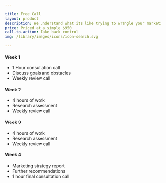```yaml
---

title: Free Call
layout: product
description: We understand what its like trying to wrangle your marketing when youre just starting. Here's a plan that helps you start taking control of your marketing now.
price: Priced at a simple $950
call-to-action: Take back control
img: /library/images/icons/icon-search.svg

---
```


#### Week 1
- 1 Hour consultation call
- Discuss goals and obstacles
- Weekly review call

#### Week 2
- 4 hours of work
- Research assessment
- Weekly review call
			
#### Week 3
- 4 hours of work
- Research assessment
- Weekly review call

#### Week 4
- Marketing strategy report
- Further recommendations
- 1 hour final consultation call